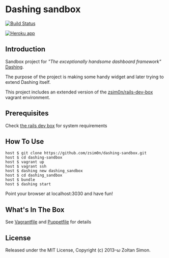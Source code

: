 # Dashing sandbox

[![Build Status](https://snap-ci.com/dltHYuoZfMNIDBFBaBSh5acIY91rtOeQcGsruD4p3HU/build_image)](https://snap-ci.com/projects/zsim0n/dashing-sandbox/build_history)

[![Heroku app](https://d1lpkba4w1baqt.cloudfront.net/heroku-logo-light-88x31.png)](http://dashing-sandbox.herokuapp.com/)

## Introduction

Sandbox project for *"The exceptionally handsome dashboard framework"* [Dashing](http://shopify.github.io/dashing/). 

The purpose of the project is making some handy widget and later trying to extend Dashing itself. 

This project includes an extended version of the [zsim0n/rails-dev-box](https://github.com/zsim0n/rails-dev-box) vagrant environment.

## Prerequisites

Check [the rails dev box](https://github.com/zsim0n/rails-dev-box) for system requirements

## How To Use
    host $ git clone https://github.com/zsim0n/dashing-sandbox.git
    host $ cd dashing-sandbox
    host $ vagrant up
    host $ vagrant ssh
    host $ dashing new dashing_sandbox
    host $ cd dashing_sandbox
    host $ bundle
    host $ dashing start
    
Point your browser at localhost:3030 and have fun!

## What's In The Box

See 
[Vagrantfile](http://github.com/zsim0n/dashing-sandbox/blob/master/Vagrantfile) 
and
[Puppetfile](https://github.com/zsim0n/dashing-sandbox/blob/master/puppet/Puppetfile) 
for details

## License

Released under the MIT License, Copyright (c) 2013–<i>ω</i> Zoltan Simon.



